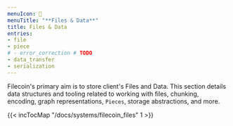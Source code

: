 ```yaml
---
menuIcon: 📑
menuTitle: "**Files & Data**"
title: Files & Data
entries:
- file
- piece
# - error_correction # TODO
- data_transfer
- serialization
---
```


Filecoin's primary aim is to store client's Files and Data.
This section details data structures and tooling related to working with files,
chunking, encoding, graph representations, `Pieces`, storage abstractions, and more.

{{< incTocMap "/docs/systems/filecoin_files" 1 >}}

